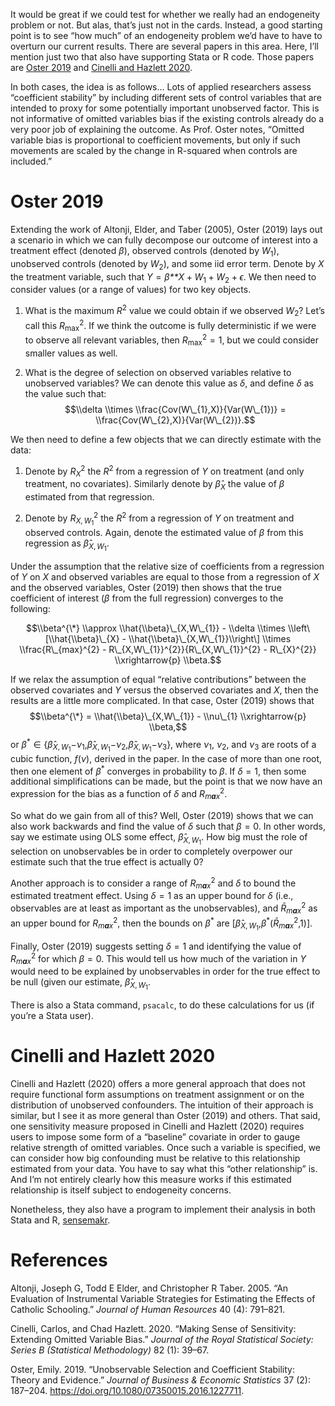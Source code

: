 It would be great if we could test for whether we really had an
endogeneity problem or not. But alas, that’s just not in the cards.
Instead, a good starting point is to see “how much” of an endogeneity
problem we’d have to have to overturn our current results. There are
several papers in this area. Here, I’ll mention just two that also have
supporting Stata or R code. Those papers are [Oster 2019](#oster) and
[Cinelli and Hazlett 2020](#cinelli).

In both cases, the idea is as follows… Lots of applied researchers
assess “coefficient stability” by including different sets of control
variables that are intended to proxy for some potentially important
unobserved factor. This is not informative of omitted variables bias if
the existing controls already do a very poor job of explaining the
outcome. As Prof. Oster notes, “Omitted variable bias is proportional to
coefficient movements, but only if such movements are scaled by the
change in R-squared when controls are included.”

Oster 2019
==========

Extending the work of Altonji, Elder, and Taber (2005), Oster (2019)
lays out a scenario in which we can fully decompose our outcome of
interest into a treatment effect (denoted *β*), observed controls
(denoted by *W*<sub>1</sub>), unobserved controls (denoted by
*W*<sub>2</sub>), and some iid error term. Denote by *X* the treatment
variable, such that
*Y* = *β**X* + *W*<sub>1</sub> + *W*<sub>2</sub> + *ϵ*.
We then need to consider values (or a range of values) for two key
objects.

1.  What is the maximum *R*<sup>2</sup> value we could obtain if we
    observed *W*<sub>2</sub>? Let’s call this
    *R*<sub>max</sub><sup>2</sup>. If we think the outcome is fully
    deterministic if we were to observe all relevant variables, then
    *R*<sub>max</sub><sup>2</sup> = 1, but we could consider smaller
    values as well.

2.  What is the degree of selection on observed variables relative to
    unobserved variables? We can denote this value as *δ*, and define
    *δ* as the value such that:
    $$\\delta \\times \\frac{Cov(W\_{1},X)}{Var(W\_{1})} = \\frac{Cov(W\_{2},X)}{Var(W\_{2})}.$$

We then need to define a few objects that we can directly estimate with
the data:

1.  Denote by *R*<sub>*X*</sub><sup>2</sup> the *R*<sup>2</sup> from a
    regression of *Y* on treatment (and only treatment, no covariates).
    Similarly denote by *β̂*<sub>*X*</sub> the value of *β* estimated
    from that regression.

2.  Denote by *R*<sub>*X*, *W*<sub>1</sub></sub><sup>2</sup> the
    *R*<sup>2</sup> from a regression of *Y* on treatment and observed
    controls. Again, denote the estimated value of *β* from this
    regression as *β̂*<sub>*X*, *W*<sub>1</sub></sub>.

Under the assumption that the relative size of coefficients from a
regression of *Y* on *X* and observed variables are equal to those from
a regression of *X* and the observed variables, Oster (2019) then shows
that the true coefficient of interest (*β* from the full regression)
converges to the following:

$$\\beta^{\*} \\approx \\hat{\\beta}\_{X,W\_{1}} - \\delta \\times \\left\[\\hat{\\beta}\_{X} - \\hat{\\beta}\_{X,W\_{1}}\\right\] \\times \\frac{R\_{max}^{2} - R\_{X,W\_{1}}^{2}}{R\_{X,W\_{1}}^{2} - R\_{X}^{2}} \\xrightarrow{p} \\beta.$$

If we relax the assumption of equal “relative contributions” between the
observed covariates and *Y* versus the observed covariates and *X*, then
the results are a little more complicated. In that case, Oster (2019)
shows that
$$\\beta^{\*} = \\hat{\\beta}\_{X,W\_{1}} - \\nu\_{1} \\xrightarrow{p} \\beta,$$
or
*β*<sup>\*</sup> ∈ {*β̂*<sub>*X*, *W*<sub>1</sub></sub>−*ν*<sub>1</sub>,*β̂*<sub>*X*, *W*<sub>1</sub></sub>−*ν*<sub>2</sub>,*β̂*<sub>*X*, *W*<sub>1</sub></sub>−*ν*<sub>3</sub>},
where *ν*<sub>1</sub>, *ν*<sub>2</sub>, and *ν*<sub>3</sub> are roots of
a cubic function, *f*(*ν*), derived in the paper. In the case of more
than one root, then one element of *β*<sup>\*</sup> converges in
probability to *β*. If *δ* = 1, then some additional simplifications can
be made, but the point is that we now have an expression for the bias as
a function of *δ* and *R*<sub>*m**a**x*</sub><sup>2</sup>.

So what do we gain from all of this? Well, Oster (2019) shows that we
can also work backwards and find the value of *δ* such that *β* = 0. In
other words, say we estimate using OLS some effect,
*β̂*<sub>*X*, *W*<sub>1</sub></sub>. How big must the role of selection
on unobservables be in order to completely overpower our estimate such
that the true effect is actually 0?

Another approach is to consider a range of
*R*<sub>*m**a**x*</sub><sup>2</sup> and *δ* to bound the estimated
treatment effect. Using *δ* = 1 as an upper bound for *δ* (i.e.,
observables are at least as important as the unobservables), and
*R̄*<sub>*m**a**x*</sub><sup>2</sup> as an upper bound for
*R*<sub>*m**a**x*</sub><sup>2</sup>, then the bounds on *β*<sup>\*</sup>
are
\[*β̂*<sub>*X*, *W*<sub>1</sub></sub>,*β*<sup>\*</sup>(*R̄*<sub>*m**a**x*</sub><sup>2</sup>,1)\].

Finally, Oster (2019) suggests setting *δ* = 1 and identifying the value
of *R*<sub>*m**a**x*</sub><sup>2</sup> for which *β* = 0. This would
tell us how much of the variation in *Y* would need to be explained by
unobservables in order for the true effect to be null (given our
estimate, *β̂*<sub>*X*, *W*<sub>1</sub></sub>.

There is also a Stata command, `psacalc`, to do these calculations for
us (if you’re a Stata user).

Cinelli and Hazlett 2020
========================

Cinelli and Hazlett (2020) offers a more general approach that does not
require functional form assumptions on treatment assignment or on the
distribution of unobserved confounders. The intuition of their approach
is similar, but I see it as more general than Oster (2019) and others.
That said, one sensitivity measure proposed in Cinelli and Hazlett
(2020) requires users to impose some form of a “baseline” covariate in
order to gauge relative strength of omitted variables. Once such a
variable is specified, we can consider how big confounding must be
relative to this relationship estimated from your data. You have to say
what this “other relationship” is. And I’m not entirely clearly how this
measure works if this estimated relationship is itself subject to
endogeneity concerns.

Nonetheless, they also have a program to implement their analysis in
both Stata and R,
[sensemakr](https://github.com/carloscinelli/sensemakr).

References
==========

Altonji, Joseph G, Todd E Elder, and Christopher R Taber. 2005. “An
Evaluation of Instrumental Variable Strategies for Estimating the
Effects of Catholic Schooling.” *Journal of Human Resources* 40 (4):
791–821.

Cinelli, Carlos, and Chad Hazlett. 2020. “Making Sense of Sensitivity:
Extending Omitted Variable Bias.” *Journal of the Royal Statistical
Society: Series B (Statistical Methodology)* 82 (1): 39–67.

Oster, Emily. 2019. “Unobservable Selection and Coefficient Stability:
Theory and Evidence.” *Journal of Business & Economic Statistics* 37
(2): 187–204. <https://doi.org/10.1080/07350015.2016.1227711>.
